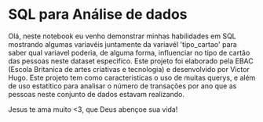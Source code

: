 # SQL para Análise de dados

Olá, neste notebook eu venho demonstrar minhas habilidades em SQL 
mostrando algumas variavéis juntamente da variavél
'tipo_cartao' para saber qual variavel poderia, 
de alguma forma, influenciar no tipo de cartão 
das pessoas neste dataset especifico. 
Este projeto foi elaborado pela EBAC
(Escola Britanica de artes criativas e tecnologia) 
e desenvolvido por Victor Hugo.
Este projeto tem como caracteristicas o uso de muitas querys,
e além de uso estatítico para analisar o número de transações 
por ano que as pessoas neste conjunto de dados estavam realizando.

Jesus te ama muito <3, que Deus abençoe sua vida! 
